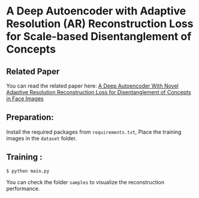 # A Deep Autoencoder with Adaptive Resolution (AR) Reconstruction Loss for Scale-based Disentanglement of Concepts

## Related Paper
You can read the related paper here: [A Deep Autoencoder With Novel Adaptive Resolution Reconstruction Loss for Disentanglement of Concepts in Face Images](https://ieeexplore.ieee.org/abstract/document/9750130)

## Preparation:
Install the required packages from `requirements.txt`,
Place the training images in the `dataset` folder.

## Training :
`$ python main.py`

You can check the folder `samples` to visualize the reconstruction performance.
